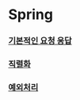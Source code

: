 # Spring
### [기본적인 요청 응답](https://github.com/kps990515/flab/tree/master/spring/1.requestresponse)
### [직렬화](https://github.com/kps990515/flab/tree/master/spring/2.serialize)
### [예외처리](https://github.com/kps990515/flab/tree/master/spring/3.exception)

